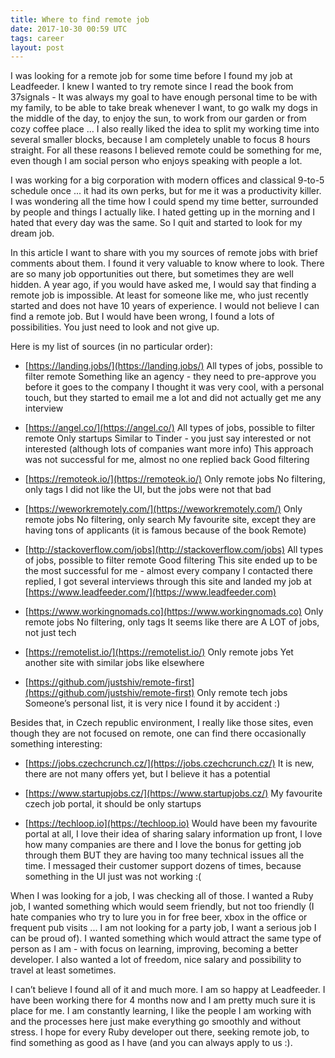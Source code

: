```yaml
---
title: Where to find remote job
date: 2017-10-30 00:59 UTC
tags: career
layout: post
---
```


I was looking for a remote job for some time before I found my job at Leadfeeder. I knew I wanted to try remote since I read the book from 37signals - It was always my goal to have enough personal time to be with my family, to be able to take break whenever I want, to go walk my dogs in the middle of the day, to enjoy the sun, to work from our garden or from cozy coffee place … I also really liked the idea to split my working time into several smaller blocks, because I am completely unable to focus 8 hours straight. For all these reasons I believed remote could be something for me, even though I am social person who enjoys speaking with people a lot.

I was working for a big corporation with modern offices and classical 9-to-5 schedule once ... it had its own perks, but for me it was a productivity killer. I was wondering all the time how I could spend my time better, surrounded by people and things I actually like. I hated getting up in the morning and I hated that every day was the same. So I quit and started to look for my dream job.

In this article I want to share with you my sources of remote jobs with brief comments about them. I found it very valuable to know where to look. There are so many job opportunities out there, but sometimes they are well hidden. A year ago, if you would have asked me, I would say that finding a remote job is impossible. At least for someone like me, who just recently started and does not have 10 years of experience. I would not believe I can find a remote job. But I would have been wrong, I found a lots of possibilities. You just need to look and not give up.

Here is my list of sources (in no particular order):

- [https://landing.jobs/](https://landing.jobs/)
All types of jobs, possible to filter remote
Something like an agency - they need to pre-approve you before it goes to the company
I thought it was very cool, with a personal touch, but they started to email me a lot and did not actually get me any interview

- [https://angel.co/](https://angel.co/)
All types of jobs, possible to filter remote
Only startups Similar to Tinder - you just say interested or not interested (although lots of companies want more info)
This approach was not successful for me, almost no one replied back
Good filtering

- [https://remoteok.io/](https://remoteok.io/)
Only remote jobs
No filtering, only tags
I did not like the UI, but the jobs were not that bad

- [https://weworkremotely.com/](https://weworkremotely.com/)
Only remote jobs
No filtering, only search
My favourite site, except they are having tons of applicants (it is famous because of the book Remote)

- [http://stackoverflow.com/jobs](http://stackoverflow.com/jobs)
All types of jobs, possible to filter remote
Good filtering
This site ended up to be the most successful for me - almost every company I contacted there replied, I got several interviews through this site and landed my job at [https://www.leadfeeder.com/](https://www.leadfeeder.com)

- [https://www.workingnomads.co](https://www.workingnomads.co)
Only remote jobs
No filtering, only tags
It seems like there are A LOT of jobs, not just tech

- [https://remotelist.io/](https://remotelist.io/)
Only remote jobs
Yet another site with similar jobs like elsewhere

- [https://github.com/justshiv/remote-first](https://github.com/justshiv/remote-first)
Only remote tech jobs
Someone’s personal list, it is very nice
I found it by accident :)

Besides that, in Czech republic environment, I really like those sites, even though they are not focused on remote, one can find there occasionally something interesting:

- [https://jobs.czechcrunch.cz/](https://jobs.czechcrunch.cz/)
It is new, there are not many offers yet, but I believe it has a potential

- [https://www.startupjobs.cz/](https://www.startupjobs.cz/)
My favourite czech job portal, it should be only startups

- [https://techloop.io](https://techloop.io)
Would have been my favourite portal at all, I love their idea of sharing salary information up front, I love how many companies are there and I love the bonus for getting job through them BUT
they are having too many technical issues all the time. I messaged their customer support dozens of times, because something in the UI just was not working :(


When I was looking for a job, I was checking all of those. I wanted a Ruby job, I wanted something which would seem friendly, but not too friendly (I hate companies who try to lure you in for free beer, xbox in the office or frequent pub visits ... I am not looking for a party job, I want a serious job I can be proud of). I wanted something which would attract the same type of person as I am - with focus on learning, improving, becoming a better developer. I also wanted a lot of freedom, nice salary and possibility to travel at least sometimes.

I can’t believe I found all of it and much more. I am so happy at Leadfeeder. I have been working there for 4 months now and I am pretty much sure it is place for me. I am constantly learning, I like the people I am working with and the processes here just make everything go smoothly and without stress. I hope for every Ruby developer out there, seeking remote job, to find something as good as I have (and you can always apply to us :).

